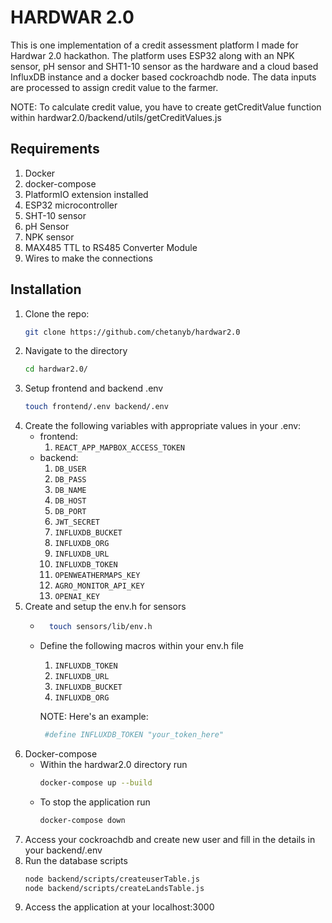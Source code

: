 # HARDWAR 2.0

This is one implementation of a credit assessment platform I made for Hardwar 2.0 hackathon. The platform uses ESP32 along with an NPK sensor, pH sensor and SHT1-10 sensor as the hardware and a cloud based InfluxDB instance and a docker based cockroachdb node. The data inputs are processed to assign credit value to the farmer.

NOTE: To calculate credit value, you have to create getCreditValue function within hardwar2.0/backend/utils/getCreditValues.js

## Requirements

   1. Docker
   2. docker-compose
   3. PlatformIO extension installed
   4. ESP32 microcontroller
   5. SHT-10 sensor
   6. pH Sensor
   7. NPK sensor
   8. MAX485 TTL to RS485 Converter Module
   9. Wires to make the connections

## Installation

1. Clone the repo:
   ```bash
   git clone https://github.com/chetanyb/hardwar2.0 
2. Navigate to the directory
   ```bash
   cd hardwar2.0/
   ```
3. Setup frontend and backend .env
   ```bash
   touch frontend/.env backend/.env
   ```
4. Create the following variables with appropriate values in your .env:
   - frontend:
      1. ` REACT_APP_MAPBOX_ACCESS_TOKEN  `
   - backend:
      1. ` DB_USER `
      2. ` DB_PASS `
      3. ` DB_NAME `
      4. ` DB_HOST `
      5. ` DB_PORT `
      6. ` JWT_SECRET `
      7. ` INFLUXDB_BUCKET `
      8. ` INFLUXDB_ORG `
      9. ` INFLUXDB_URL `
      10. ` INFLUXDB_TOKEN `
      11. ` OPENWEATHERMAPS_KEY `
      12. ` AGRO_MONITOR_API_KEY `
      13. ` OPENAI_KEY `
5. Create and setup the env.h for sensors
   - ```bash
       touch sensors/lib/env.h
       ```
   - Define the following macros within your env.h file
      1. ` INFLUXDB_TOKEN `
      2. ` INFLUXDB_URL `
      3. ` INFLUXDB_BUCKET `
      4. ` INFLUXDB_ORG `

      NOTE: Here's an example:
      ```bash
       #define INFLUXDB_TOKEN "your_token_here"
       ```
6. Docker-compose
   - Within the hardwar2.0 directory run
      ```bash
      docker-compose up --build
      ```
   - To stop the application run
      ```bash
      docker-compose down
      ```
7. Access your cockroachdb and create new user and fill in the details in your backend/.env
8. Run the database scripts
   ```bash
   node backend/scripts/createuserTable.js
   node backend/scripts/createLandsTable.js
   ```
7. Access the application at your localhost:3000
